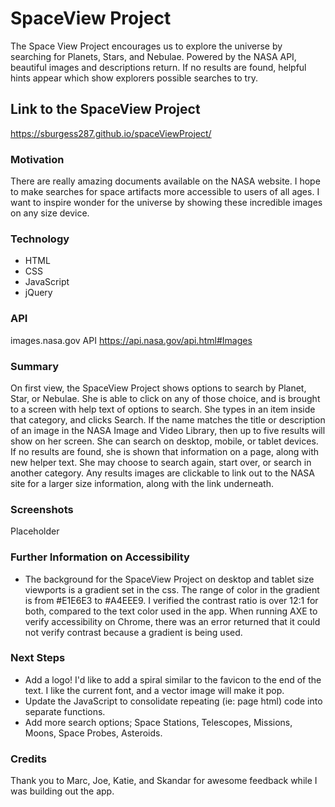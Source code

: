 # SpaceView Project

The Space View Project encourages us to explore the universe by searching for Planets,
Stars, and Nebulae. Powered by the NASA API, beautiful images and descriptions return. 
If no results are found, helpful hints appear which show explorers possible searches
to try.

## Link to the SpaceView Project
https://sburgess287.github.io/spaceViewProject/

### Motivation
There are really amazing documents available on the NASA website. I hope to make
searches for space artifacts more accessible to users of all ages. I want to 
inspire wonder for the universe by showing these incredible images on any size 
device.

### Technology
- HTML
- CSS
- JavaScript
- jQuery

### API
images.nasa.gov API
https://api.nasa.gov/api.html#Images

### Summary
On first view, the SpaceView Project shows options to search by Planet, Star, or Nebulae.
She is able to click on any of those choice, and is brought to a screen with help
text of options to search. She types in an item inside that category, and clicks Search.
If the name matches the title or description of an image in the NASA Image and Video 
Library, then up to five results will show on her screen. She can search on desktop, 
mobile, or tablet devices. If no results are found, she is shown that information on 
a page, along with new helper text. She may choose to search again, start over, or 
search in another category. Any results images are clickable to link out to the NASA
site for a larger size information, along with the link underneath.

### Screenshots

Placeholder

### Further Information on Accessibility
- The background for the SpaceView Project on desktop and tablet size viewports is a 
gradient set in the css. The range of color in the gradient is from #E1E6E3 to #A4EEE9.
I verified the contrast ratio is over 12:1 for both, compared to the text color used
in the app. When running AXE to verify accessibility on Chrome, there was an error
returned that it could not verify contrast because a gradient is being used. 

### Next Steps
- Add a logo! I'd like to add a spiral similar to the favicon to the end of the text. I 
like the current font, and a vector image will make it pop.
- Update the JavaScript to consolidate repeating (ie: page html) code into
separate functions.
- Add more search options; Space Stations, Telescopes, Missions, Moons, Space Probes, 
Asteroids.

### Credits
Thank you to Marc, Joe, Katie, and Skandar for awesome feedback while I was building
out the app. 


